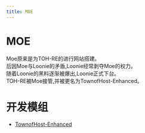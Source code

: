 ```yaml
---
title: MOE
---
```

# MOE
Moe原来是为TOH-RE的进行网站搭建。<br>
后因Moe与Loonie的矛盾,Loonie经常剥夺Moe的权力。<br>
随着Loonie的黑料逐渐被爆出,Loonie正式下台。<br>
TOH-RE被Moe接管,并被更名为TownofHost-Enhanced。<br>

# 开发模组
- [TownofHost-Enhanced](https://github.com/0xDrMoe/TownofHost-Enhanced)